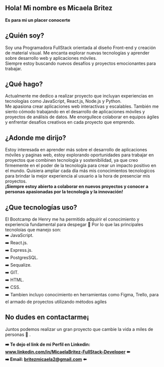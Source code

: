 

## Hola! Mi nombre es Micaela Britez

   **Es para mi un placer conocerte**

## **¿Quién soy?**
Soy una Programadora FullStack orientada al diseño Front-end y creación de material visual.
 Me encanta explorar nuevas tecnologías y aprender sobre desarrollo web y aplicaciones móviles.  
 Siempre estoy buscando nuevos desafíos y proyectos emocionantes para trabajar.
 
## **¿Qué hago?**

Actualmente me dedico a realizar proyecto que incluyan experiencias en tecnologías como JavaScript, React.js, Node.js y Python.  
Me apasiona crear aplicaciones web interactivas y escalables. También me siento cómodo trabajando en el desarrollo de aplicaciones móviles y proyectos de análisis de datos. Me enorgullece colaborar en equipos ágiles y enfrentar desafíos creativos en cada proyecto que emprendo.

## **¿Adonde me dirijo?**

Estoy interesada en aprender más sobre el desarrollo de aplicaciones móviles y paginas web, estoy explorando oportunidades para trabajar en proyectos que combinen tecnología y sostenibilidad, ya que creo firmemente en el poder de la tecnología para crear un impacto positivo en el mundo.
Quisiera ampliar cada día más mis conocimientos tecnologícos para brindar la mejor experiencia al usuario a la hora de presenciar mis proyectos.  
**¡Siempre estoy abierto a colaborar en nuevos proyectos y conocer a personas apasionadas por la tecnología y la innovación!**

## **¿Que tecnologías uso?**
El Bootcamp de Henry me ha permitido adquirir el conocimiento y experiencia fundamental para despegar 🚀 
Por lo que las principales tecnoloías que manejo son:  
➡️  JavaScript.  
➡️  React.js.  
➡️  Express.js.  
➡️  PostgresSQL.  
➡️  Sequalize.  
➡️  GIT.  
➡️  HTML.  
➡️  CSS.  
➡️  Tambien incluyo conocimiento en herramientas como Figma, Trello, para el armado de proyectos utilizando métodos agiles


## **No dudes en contactarme¡**

Juntos podemos realizar un gran proyecto que cambie la vida a miles de personas 🤩 . 


**➡️  Te dejo el link de mi Perfil en Linkedin: www.linkedin.com/in/MicaelaBritez-FullStack-Developer ⬅️**   
**➡️                       Email: britezmicaela2@gmail.com                        ⬅️**

